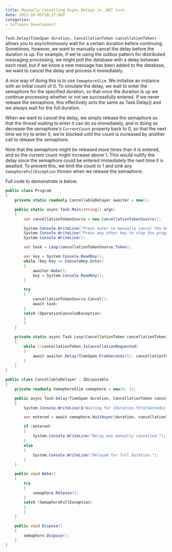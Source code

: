 ```yaml
---
title: Manually Cancelling Async Delays in .NET Core
date: 2021-10-05T20:27:00Z
categories:
- Software Development
---
```


`Task.Delay(TimeSpan duration, CancellationToken cancellationToken)` allows you to asynchronously wait for a certain duration before continuing. Sometimes, however, we want to manually cancel the delay before the duration is up. For example, if we're using the outbox pattern for distributed messaging processing, we might poll the database with a delay between each read, but if we know a new message has been added to the database, we want to cancel the delay and process it immediately.

A nice way of doing this is to use `SemaphoreSlim`. We initialise an instance with an initial count of 0. To simulate the delay, we wait to enter the semaphore for the specified duration, so that once the duration is up we continue processing whether or not we successfully entered. If we never release the semaphore, this effectively acts the same as Task.Delay() and we always wait for the full duration.

When we want to cancel the delay, we simply release the semaphore so that the thread waiting to enter it can do so immediately, and in doing so decrease the semaphore's `CurrentCount` property back to 0, so that the next time we try to enter it, we're blocked until the count is increased by another call to release the semaphore.

Note that the semaphore might be released more times than it is entered, and so the current count might increase above 1. This would nullify the delay since the semaphore could be entered immediately the next time it is awaited. To prevent this, we limit the count to 1 and sink any `SemaphoreFullException` thrown when we release the semaphore.

Full code to demonstrate is below.

````csharp
public class Program
{
    private static readonly CancellableDelayer awaiter = new();

    public static async Task Main(string[] args)
    {
        var cancellationTokenSource = new CancellationTokenSource();

        System.Console.WriteLine("Press enter to manually cancel the delay.");
        System.Console.WriteLine("Press any other key to stop the program.");
        System.Console.WriteLine();

        var task = Loop(cancellationTokenSource.Token);

        var key = System.Console.ReadKey();
        while (key.Key == ConsoleKey.Enter)
        {
            awaiter.Wake();
            key = System.Console.ReadKey();
        }

        try
        {
            cancellationTokenSource.Cancel();
            await task;
        }
        catch (OperationCanceledException)
        {
        }
    }

    private static async Task Loop(CancellationToken cancellationToken)
    {
        while (!cancellationToken.IsCancellationRequested)
        {
            await awaiter.Delay(TimeSpan.FromSeconds(5), cancellationToken);
        }
    }
}

public class CancellableDelayer : IDisposable
{
    private readonly SemaphoreSlim semaphore = new(0, 1);

    public async Task Delay(TimeSpan duration, CancellationToken cancellationToken)
    {
        System.Console.WriteLine($"Waiting for {duration.TotalSeconds} seconds.");

        var entered = await semaphore.WaitAsync(duration, cancellationToken);

        if (entered)
        {
            System.Console.WriteLine("Delay was manually cancelled.");
        }
        else
        {
            System.Console.WriteLine("Delayed for full duration.");
        }
    }

    public void Wake()
    {
        try
        {
            semaphore.Release();
        }
        catch (SemaphoreFullException)
        {
        }
    }

    public void Dispose()
    {
        semaphore.Dispose();
    }
}
````

